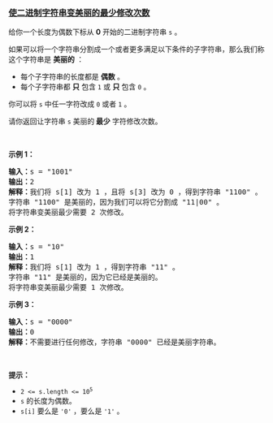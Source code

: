 ### [使二进制字符串变美丽的最少修改次数](https://leetcode-cn.com/problems/minimum-number-of-changes-to-make-binary-string-beautiful)

<p>给你一个长度为偶数下标从 <strong>0</strong>&nbsp;开始的二进制字符串&nbsp;<code>s</code>&nbsp;。</p>

<p>如果可以将一个字符串分割成一个或者更多满足以下条件的子字符串，那么我们称这个字符串是 <strong>美丽的</strong>&nbsp;：</p>

<ul>
	<li>每个子字符串的长度都是 <strong>偶数</strong>&nbsp;。</li>
	<li>每个子字符串都 <strong>只</strong>&nbsp;包含 <code>1</code>&nbsp;或 <strong>只</strong>&nbsp;包含 <code>0</code>&nbsp;。</li>
</ul>

<p>你可以将 <code>s</code>&nbsp;中任一字符改成&nbsp;<code>0</code>&nbsp;或者&nbsp;<code>1</code>&nbsp;。</p>

<p>请你返回让字符串 <code>s</code>&nbsp;美丽的<strong>&nbsp;最少</strong>&nbsp;字符修改次数。</p>

<p>&nbsp;</p>

<p><strong class="example">示例 1：</strong></p>

<pre>
<b>输入：</b>s = "1001"
<b>输出：</b>2
<b>解释：</b>我们将 s[1] 改为 1 ，且将 s[3] 改为 0 ，得到字符串 "1100" 。
字符串 "1100" 是美丽的，因为我们可以将它分割成 "11|00" 。
将字符串变美丽最少需要 2 次修改。
</pre>

<p><strong class="example">示例 2：</strong></p>

<pre>
<b>输入：</b>s = "10"
<b>输出：</b>1
<b>解释：</b>我们将 s[1] 改为 1 ，得到字符串 "11" 。
字符串 "11" 是美丽的，因为它已经是美丽的。
将字符串变美丽最少需要 1 次修改。
</pre>

<p><strong class="example">示例 3：</strong></p>

<pre>
<b>输入：</b>s = "0000"
<b>输出：</b>0
<b>解释：</b>不需要进行任何修改，字符串 "0000" 已经是美丽字符串。
</pre>

<p>&nbsp;</p>

<p><strong>提示：</strong></p>

<ul>
	<li><code>2 &lt;= s.length &lt;= 10<sup>5</sup></code></li>
	<li><code>s</code>&nbsp;的长度为偶数。</li>
	<li><code>s[i]</code>&nbsp;要么是&nbsp;<code>'0'</code>&nbsp;，要么是&nbsp;<code>'1'</code> 。</li>
</ul>
